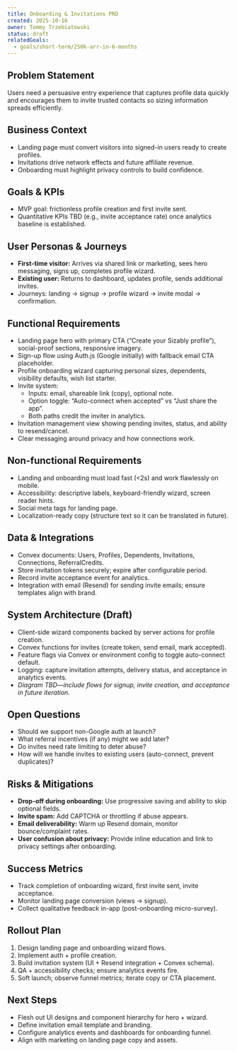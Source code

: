 ```yaml
---
title: Onboarding & Invitations PRD
created: 2025-10-16
owner: Tommy Trzebiatowski
status: draft
relatedGoals:
  - goals/short-term/250k-arr-in-6-months
---
```


## Problem Statement
Users need a persuasive entry experience that captures profile data quickly and encourages them to invite trusted contacts so sizing information spreads efficiently.

## Business Context
- Landing page must convert visitors into signed-in users ready to create profiles.  
- Invitations drive network effects and future affiliate revenue.  
- Onboarding must highlight privacy controls to build confidence.

## Goals & KPIs
- MVP goal: frictionless profile creation and first invite sent.  
- Quantitative KPIs TBD (e.g., invite acceptance rate) once analytics baseline is established.

## User Personas & Journeys
- **First-time visitor:** Arrives via shared link or marketing, sees hero messaging, signs up, completes profile wizard.  
- **Existing user:** Returns to dashboard, updates profile, sends additional invites.  
- Journeys: landing → signup → profile wizard → invite modal → confirmation.

## Functional Requirements
- Landing page hero with primary CTA (“Create your Sizably profile”), social-proof sections, responsive imagery.  
- Sign-up flow using Auth.js (Google initially) with fallback email CTA placeholder.  
- Profile onboarding wizard capturing personal sizes, dependents, visibility defaults, wish list starter.  
- Invite system:  
  - Inputs: email, shareable link (copy), optional note.  
  - Option toggle: “Auto-connect when accepted” vs “Just share the app”.  
  - Both paths credit the inviter in analytics.  
- Invitation management view showing pending invites, status, and ability to resend/cancel.  
- Clear messaging around privacy and how connections work.

## Non-functional Requirements
- Landing and onboarding must load fast (<2s) and work flawlessly on mobile.  
- Accessibility: descriptive labels, keyboard-friendly wizard, screen reader hints.  
- Social meta tags for landing page.  
- Localization-ready copy (structure text so it can be translated in future).

## Data & Integrations
- Convex documents: Users, Profiles, Dependents, Invitations, Connections, ReferralCredits.  
- Store invitation tokens securely; expire after configurable period.  
- Record invite acceptance event for analytics.  
- Integration with email (Resend) for sending invite emails; ensure templates align with brand.

## System Architecture (Draft)
- Client-side wizard components backed by server actions for profile creation.  
- Convex functions for invites (create token, send email, mark accepted).  
- Feature flags via Convex or environment config to toggle auto-connect default.  
- Logging: capture invitation attempts, delivery status, and acceptance in analytics events.  
- *Diagram TBD—include flows for signup, invite creation, and acceptance in future iteration.*

## Open Questions
- Should we support non-Google auth at launch?  
- What referral incentives (if any) might we add later?  
- Do invites need rate limiting to deter abuse?  
- How will we handle invites to existing users (auto-connect, prevent duplicates)?

## Risks & Mitigations
- **Drop-off during onboarding:** Use progressive saving and ability to skip optional fields.  
- **Invite spam:** Add CAPTCHA or throttling if abuse appears.  
- **Email deliverability:** Warm up Resend domain, monitor bounce/complaint rates.  
- **User confusion about privacy:** Provide inline education and link to privacy settings after onboarding.

## Success Metrics
- Track completion of onboarding wizard, first invite sent, invite acceptance.  
- Monitor landing page conversion (views → signup).  
- Collect qualitative feedback in-app (post-onboarding micro-survey).

## Rollout Plan
1. Design landing page and onboarding wizard flows.  
2. Implement auth + profile creation.  
3. Build invitation system (UI + Resend integration + Convex schema).  
4. QA + accessibility checks; ensure analytics events fire.  
5. Soft launch; observe funnel metrics; iterate copy or CTA placement.

## Next Steps
- Flesh out UI designs and component hierarchy for hero + wizard.  
- Define invitation email template and branding.  
- Configure analytics events and dashboards for onboarding funnel.  
- Align with marketing on landing page copy and assets.

